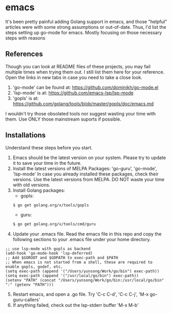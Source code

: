 # emacs
  It's been pretty painful adding Golang support in emacs, and those "helpful"
  articles were with some strong assumptions or out-of-date.
  Thus, I'd list the steps setting up go-mode for emacs. Mostly focusing on
  those necessary steps with reasons
  
## References
  Though you can look at README files of these projects, you may fail multiple
  times when trying them out. I still list them here for your reference. Open
  the links in new tabs in case you need to take a close look.
  1. 'go-mode' can be found at: https://github.com/dominikh/go-mode.el
  2. 'lsp-mode' is at: https://github.com/emacs-lsp/lsp-mode
  3. 'gopls' is at: https://github.com/golang/tools/blob/master/gopls/doc/emacs.md

  I wouldn't try those obsolated tools nor suggest wasting your time with them.
  Use ONLY those mainstream suports if possible.
  
## Installations
  Understand these steps before you start.
	
  1. Emacs should be the latest version on your system. Please try to update it
  to save your time in the future.
  2. Install the latest versions of MELPA Packages: 'go-guru', 'go-mode', 'lsp-mode'
	 In case you already installed these packages, check their versions. Use
	 the latest versions from MELPA. DO NOT waste your time with old versions.
  3. Install Golang packages:
	 - gopls: 
	 ```sh
	 $ go get golang.org/x/tools/gopls
	 ```
	 - guru: 
	 ```sh
	 $ go get golang.org/x/tools/cmd/guru
	 ```
  4. Update your .emacs file. Read the emacs file in this repo and copy the following
  sections to your .emacs file under your home directory.
  
  	;; use lsp-mode with gopls as backend
	(add-hook 'go-mode-hook 'lsp-deferred)
   	;; Add $GOROOT and $GOPATH to exec-path and $PATH
	;; When emacs is not started from a shell, these are required to enable gopls, godef, etc.
	(setq exec-path (append '("/Users/yunsong/Work/go/bin") exec-path))
	(setq exec-path (append '("/usr/local/go/bin") exec-path))
	(setenv "PATH" (concat "/Users/yunsong/Work/go/bin:/usr/local/go/bin" ":" (getenv "PATH")))
	  
  5. Restart emacs, and open a .go file. Try 'C-c C-d', 'C-c C-j', 'M-x go-guru-callers'
  6. If anything failed, check out the lsp-stderr buffer 'M-x M-b'
